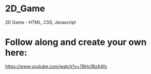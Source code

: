 # 2D_Game
2D Game - HTML, CSS, Javascript
# Follow along and create your own here:
https://www.youtube.com/watch?v=7BHs1BzA4fs
